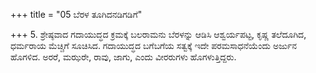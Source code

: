 +++
title = "05 ಬೆರಳ ತೂಗಿದನಡಿಗಡಿಗೆ"

+++
5. ಶ್ರೇಷ್ಠವಾದ ಗದಾಯುದ್ಧದ ಕ್ರಮಕ್ಕೆ ಬಲರಾಮನು ಬೆರಳನ್ನು ಆಡಿಸಿ ಆಶ್ವರ್ಯಪಟ್ಟ, ಕೃಷ್ಣ ತಲೆದೂಗಿದ, ಧರ್ಮರಾಯ ಮೆಚ್ಚಿಗೆ ಸೂಚಿಸಿದ. ಗದಾಯುದ್ಧದ ಬಗೆಬಗೆಯ ಸತ್ವಕ್ಕೆ ಇದೇ ಪರಮಸಾಧನೆಯೆಂದು ಅರ್ಜುನ ಹೊಗಳಿದ. ಅರರೆ, ಮಝರೇ, ರಾವು, ಜಾಗು, ಎಂದು ವೀರರುಗಳು ಹೊಗಳುತ್ತಿದ್ದರು.